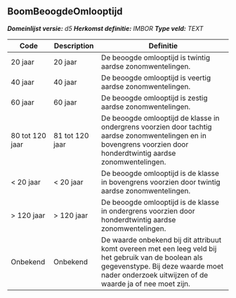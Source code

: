 ﻿## BoomBeoogdeOmlooptijd

*__Domeinlijst versie:__ d5*
*__Herkomst definitie:__ IMBOR*
*__Type veld:__ TEXT*

|__Code__ |__Description__ |__Definitie__	|
|	---	|	---	|   ---	| 
| 20 jaar | 20 jaar | De beoogde omlooptijd is twintig aardse zonomwentelingen. |
| 40 jaar | 40 jaar | De beoogde omlooptijd is veertig aardse zonomwentelingen. |
| 60 jaar | 60 jaar | De beoogde omlooptijd is zestig aardse zonomwentelingen. |
| 80 tot 120 jaar | 81 tot 120 jaar | De beoogde omlooptijd de klasse in ondergrens voorzien door tachtig aardse zonomwentelingen en in bovengrens voorzien door honderdtwintig aardse zonomwentelingen. |
| < 20 jaar | < 20 jaar | De beoogde omlooptijd is de klasse in bovengrens voorzien door twintig aardse zonomwentelingen. |
| > 120 jaar | > 120 jaar | De beoogde omlooptijd is de klasse in ondergrens voorzien door honderdtwintig aardse zonomwentelingen. |
| Onbekend | Onbekend | De waarde onbekend bij dit attribuut komt overeen met een leeg veld bij het gebruik van de boolean als gegevenstype. Bij deze waarde moet nader onderzoek uitwijzen of de waarde ja of nee moet zijn. |
